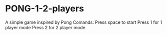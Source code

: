 # PONG-1-2-players
A simple game inspired by Pong 
Comands:
Press space to start
Press 1 for 1 player mode
Press 2 for 2 player mode
